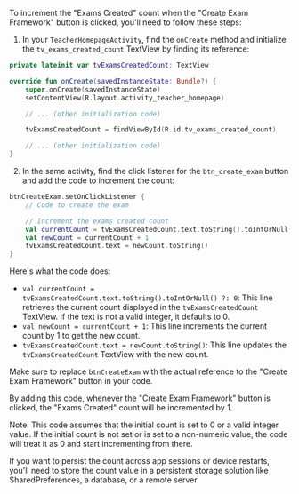 To increment the "Exams Created" count when the "Create Exam Framework" button is clicked, you'll need to follow these steps:

1. In your `TeacherHomepageActivity`, find the `onCreate` method and initialize the `tv_exams_created_count` TextView by finding its reference:

```kotlin
private lateinit var tvExamsCreatedCount: TextView

override fun onCreate(savedInstanceState: Bundle?) {
    super.onCreate(savedInstanceState)
    setContentView(R.layout.activity_teacher_homepage)

    // ... (other initialization code)

    tvExamsCreatedCount = findViewById(R.id.tv_exams_created_count)

    // ... (other initialization code)
}
```

2. In the same activity, find the click listener for the `btn_create_exam` button and add the code to increment the count:

```kotlin
btnCreateExam.setOnClickListener {
    // Code to create the exam

    // Increment the exams created count
    val currentCount = tvExamsCreatedCount.text.toString().toIntOrNull() ?: 0
    val newCount = currentCount + 1
    tvExamsCreatedCount.text = newCount.toString()
}
```

Here's what the code does:

- `val currentCount = tvExamsCreatedCount.text.toString().toIntOrNull() ?: 0`: This line retrieves the current count displayed in the `tvExamsCreatedCount` TextView. If the text is not a valid integer, it defaults to 0.
- `val newCount = currentCount + 1`: This line increments the current count by 1 to get the new count.
- `tvExamsCreatedCount.text = newCount.toString()`: This line updates the `tvExamsCreatedCount` TextView with the new count.

Make sure to replace `btnCreateExam` with the actual reference to the "Create Exam Framework" button in your code.

By adding this code, whenever the "Create Exam Framework" button is clicked, the "Exams Created" count will be incremented by 1.

Note: This code assumes that the initial count is set to 0 or a valid integer value. If the initial count is not set or is set to a non-numeric value, the code will treat it as 0 and start incrementing from there.

If you want to persist the count across app sessions or device restarts, you'll need to store the count value in a persistent storage solution like SharedPreferences, a database, or a remote server.
